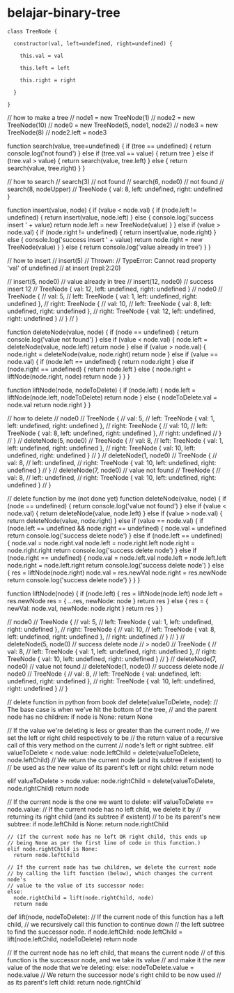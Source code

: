 # belajar-binary-tree
`class TreeNode {`

`  constructor(val, left=undefined, right=undefined) {`

`    this.val = val`

`    this.left = left`

`    this.right = right`

`  }`

`}`

// how to make a tree
// node1 = new TreeNode(1)
// node2 = new TreeNode(10)
// node0 = new TreeNode(5, node1, node2)
// node3 = new TreeNode(8)
// node2.left = node3

function search(value, tree=undefined) {
  if (tree == undefined) {
    return console.log('not found')
  } else if (tree.val == value) {
    return tree
  } else if (tree.val > value) {
    return search(value, tree.left)
  } else {
    return search(value, tree.right)
  }
}

// how to search
// search(3)
// not found
// search(6, node0)
// not found
// search(8, nodeUpper)
// TreeNode { val: 8, left: undefined, right: undefined }

function insert(value, node) {
  if (value < node.val) {
    if (node.left != undefined) {
      return insert(value, node.left)
    } else {
      console.log('success insert ' + value)
      return node.left = new TreeNode(value)
    }
  } else if (value > node.val) {
    if (node.right != undefined) {
      return insert(value, node.right)
    } else {
      console.log('success insert ' + value)
      return node.right = new TreeNode(value)
    }
  } else {
    return console.log('value already in tree')
  }
}

// how to insert
// insert(5)
// Thrown:
// TypeError: Cannot read property 'val' of undefined
//    at insert (repl:2:20)

// insert(5, node0)
// value already in tree
// insert(12, node0)
// success insert 12
// TreeNode { val: 12, left: undefined, right: undefined }
// node0
// TreeNode {
//   val: 5,
//   left: TreeNode { val: 1, left: undefined, right: undefined },
//   right: TreeNode {
//     val: 10,
//     left: TreeNode { val: 8, left: undefined, right: undefined },
//     right: TreeNode { val: 12, left: undefined, right: undefined }
//   }
// }

function deleteNode(value, node) {
  if (node == undefined) {
    return console.log('value not found')
  } else if (value < node.val) {
    node.left = deleteNode(value, node.left)
    return node
  } else if (value > node.val) {
    node.right = deleteNode(value, node.right)
    return node
  } else if (value == node.val) {
    if (node.left == undefined) {
      return node.right
    } else if (node.right == undefined) {
      return node.left
    } else {
      node.right = liftNode(node.right, node)
      return node
    }
  }
}

function liftNode(node, nodeToDelete) {
  if (node.left) {
    node.left = liftNode(node.left, nodeToDelete)
    return node
  } else {
    nodeToDelete.val = node.val
    return node.right
  }
}

// how to delete
// node0
// TreeNode {
//   val: 5,
//   left: TreeNode { val: 1, left: undefined, right: undefined },
//   right: TreeNode {
//     val: 10,
//     left: TreeNode { val: 8, left: undefined, right: undefined },
//     right: undefined
//   }
// }
// deleteNode(5, node0)
// TreeNode {
//   val: 8,
//   left: TreeNode { val: 1, left: undefined, right: undefined },
//   right: TreeNode { val: 10, left: undefined, right: undefined }
// }
// deleteNode(1, node0)
// TreeNode {
//   val: 8,
//   left: undefined,
//   right: TreeNode { val: 10, left: undefined, right: undefined }
// }
// deleteNode(7, node0)
// value not found
// TreeNode {
//   val: 8,
//   left: undefined,
//   right: TreeNode { val: 10, left: undefined, right: undefined }
// }

// delete function by me (not done yet)
function deleteNode(value, node) {
  if (node == undefined) {
    return console.log('value not found')
  } else if (value < node.val) {
    return deleteNode(value, node.left)
  } else if (value > node.val) {
    return deleteNode(value, node.right)
  } else if (value == node.val) {
    if (node.left == undefined && node.right == undefined) {
      node.val = undefined
      return console.log('success delete node')
    } else if (node.left == undefined) {
      node.val = node.right.val
      node.left = node.right.left
      node.right = node.right.right
      return console.log('success delete node')
    } else if (node.right == undefined) {
      node.val = node.left.val
      node.left = node.left.left
      node.right = node.left.right
      return console.log('success delete node')
    } else {
      res = liftNode(node.right)
      node.val = res.newVal
      node.right = res.newNode
      return console.log('success delete node')
    }
  }
}

function liftNode(node) {
  if (node.left) {
    res = liftNode(node.left)
    node.left = res.newNode
    res = {
      ...res,
      newNode: node
    }
    return res
  } else {
    res = {
      newVal: node.val,
      newNode: node.right
    }
    return res
  }
}

// node0
// TreeNode {
//   val: 5,
//   left: TreeNode { val: 1, left: undefined, right: undefined },
//   right: TreeNode {
//     val: 10,
//     left: TreeNode { val: 8, left: undefined, right: undefined },
//     right: undefined
//   }
// }
// deleteNode(5, node0)
// success delete node
// > node0
// TreeNode {
//   val: 8,
//   left: TreeNode { val: 1, left: undefined, right: undefined },
//   right: TreeNode { val: 10, left: undefined, right: undefined }
// }
// deleteNode(7, node0)
// value not found
// deleteNode(1, node0)
// success delete node
// node0
// TreeNode {
//   val: 8,
//   left: TreeNode { val: undefined, left: undefined, right: undefined },
//   right: TreeNode { val: 10, left: undefined, right: undefined }
// }

// delete function in python from book
def delete(valueToDelete, node):
  // The base case is when we've hit the bottom of the tree,
  // and the parent node has no children:
  if node is None:
    return None
  
  // If the value we're deleting is less or greater than the current node,
  // we set the left or right child respectively to be
  // the return value of a recursive call of this very method on the current
  // node's left or right subtree.
  elif valueToDelete < node.value:
    node.leftChild = delete(valueToDelete, node.leftChild)
    // We return the current node (and its subtree if existent) to
    // be used as the new value of its parent's left or right child:
    return node
  
  elif valueToDelete > node.value:
    node.rightChild = delete(valueToDelete, node.rightChild)
    return node

  // If the current node is the one we want to delete:
  elif valueToDelete == node.value:
    // If the current node has no left child, we delete it by
    // returning its right child (and its subtree if existent)
    // to be its parent's new subtree:
    if node.leftChild is None:
      return node.rightChild

    // (If the current node has no left OR right child, this ends up
    // being None as per the first line of code in this function.)
    elif node.rightChild is None:
      return node.leftChild

    // If the current node has two children, we delete the current node
    // by calling the lift function (below), which changes the current node's
    // value to the value of its successor node:
    else:
      node.rightChild = lift(node.rightChild, node)
      return node


def lift(node, nodeToDelete):
  // If the current node of this function has a left child,
  // we recursively call this function to continue down
  // the left subtree to find the successor node.
  if node.leftChild:
    node.leftChild = lift(node.leftChild, nodeToDelete)
    return node

  // If the current node has no left child, that means the current node
  // of this function is the successor node, and we take its value
  // and make it the new value of the node that we're deleting:
  else:
    nodeToDelete.value = node.value
    // We return the successor node's right child to be now used
    // as its parent's left child:
    return node.rightChild`
